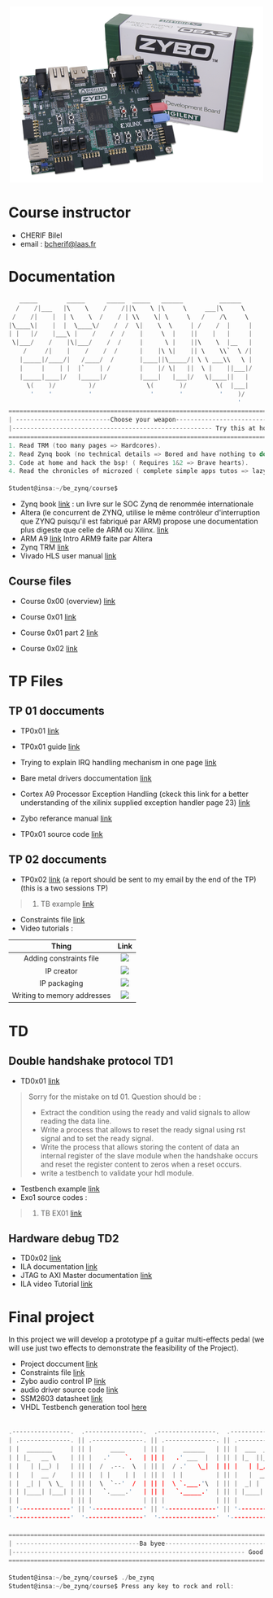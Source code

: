 

<p align="center"> 
<img src="zybo.png">
</p>

# Course instructor


  * CHERIF Bilel
  * email : bcherif@laas.fr



# Documentation

```c                                                                 
   _____        _____      _____  _____   ______          ______   
  /    /|___   |\    \    /    /||\    \ |\     \     ___|\     \  
 /    /|    |  | \    \  /    / | \\    \| \     \   /    /\     \ 
|\____\|    |  |  \____\/    /  /  \|    \  \     | /    /  |     |
| |   |/    |___\ |    /    /  /    |     \  |    ||    |   |     |
 \|___/    /    |\|___/    /  /     |      \ |    ||\    \  |__   | 
    /     /|    |    /    /  /      |    |\ \|    || \    \\`  \ /|    
   |_____|/____/|   /____/  /       |____||\_____/| \ \ ___\\   \ |  
   |     |    | |  |`    | /        |    |/ \|   ||  \ |    ||___|/   
   |_____|____|/   |_____|/         |____|   |___|/   \|____||   | 
     \(    )/         )/              \(       )/        \(  |___|   
      '    '          '                '       '          '    )/     
                                                               '  
==========================================================================
| --------------------------Choose your weapon---------------------------|
|------------------------------------------------------- Try this at home|
==========================================================================
1. Read TRM (too many pages => Hardcores).
2. Read Zynq book (no technical details => Bored and have nothing to do).
3. Code at home and hack the bsp! ( Requires 1&2 => Brave hearts).
4. Read the chronicles of microzed ( complete simple apps tutos => lazy).

Student@insa:~/be_zynq/course$

```

  * Zynq book [link](http://www.zynqbook.com) : un livre sur le SOC Zynq de renommée internationale
  *  Altera (le concurrent de ZYNQ, utilise le même contrôleur d'interruption que ZYNQ puisqu'il est fabriqué par ARM) propose une documentation plus digeste que celle de ARM ou Xilinx. [link](5siec_zynq_datas/using_gic.pdf)
  * ARM A9 [link](5siec_zynq_datas/arm_a9_intro_alt.pdf) Intro ARM9 faite par Altera
  * Zynq TRM [link](https://www.xilinx.com/support/documentation/user_guides/ug585-Zynq-7000-TRM.pdf)
  * Vivado HLS user manual [link](https://www.xilinx.com/support/documentation/sw_manuals/xilinx2014_1/ug902-vivado-high-level-synthesis.pdf)

## Course files

 * Course 0x00 (overview) [link](5siec_zynq_datas/overview.pdf)
 
 * Course 0x01 [link](5siec_zynq_datas/cours_01.pdf)
 
  * Course 0x01 part 2 [link](5siec_zynq_datas/course_01_02.pdf)

 * Course 0x02 [link](5siec_zynq_datas/cours_2.pdf)
 



# TP Files

## TP 01 doccuments

  * TP0x01 [link](5siec_zynq_datas/tp01.pdf)
  * TP0x01 guide [link](5siec_zynq_datas/tp01_guide.pdf)
  * Trying to explain IRQ handling mechanism in one page [link](5siec_zynq_datas/irq_handling.pdf)
  * Bare metal drivers doccumentation [link](http://www.wiki.xilinx.com/Baremetal+Drivers+and+Libraries)
  * Cortex A9 Processor Exception Handling (ckeck this link for a better understanding of the xilinix supplied exception handler page 23) [link](https://www.xilinx.com/support/documentation/sw_manuals/xilinx2015_1/oslib_rm.pdf)
  * Zybo referance manual [link](https://www.xilinx.com/support/documentation/university/XUP%20Boards/XUPZYBO/documentati/ZYBO_RM_B_V6.pdf)
  
  * TP0x01 source code [link](5siec_zynq_datas/TP01_source.c)

## TP 02 doccuments

  * TP0x02 [link](5siec_zynq_datas/tp02.pdf) (a report should be sent to my email by the end of the TP)(this is a two sessions TP)
  > 1. TB example [link](5siec_zynq_datas/pwm_tb.vhd) 
  
  * Constraints file [link](5siec_zynq_datas/zybo_master.doc)
  * Video tutorials :
  
| Thing              | Link        |
| :-------------------: | :-----------: |
| Adding constraints file          | [<img src="http://www.myiconfinder.com/uploads/iconsets/256-256-3a1eef40f04875d93dd6545f2f1b727e-youtube.png" width="65">](https://www.youtube.com/watch?v=baFEqLVBG1E) |
| IP creator   | [<img src="http://www.myiconfinder.com/uploads/iconsets/256-256-3a1eef40f04875d93dd6545f2f1b727e-youtube.png" width="65">](https://www.youtube.com/watch?v=gnbRVULOWoU) |
| IP packaging             | [<img src="http://www.myiconfinder.com/uploads/iconsets/256-256-3a1eef40f04875d93dd6545f2f1b727e-youtube.png" width="65">](https://www.youtube.com/watch?v=Xzvocc-HCl0&feature=youtu.be)        |
| Writing to memory addresses             | [<img src="http://www.myiconfinder.com/uploads/iconsets/256-256-3a1eef40f04875d93dd6545f2f1b727e-youtube.png" width="65">](https://www.youtube.com/watch?v=pGkhvc36sgU)        |



# TD

## Double handshake protocol TD1

  * TD0x01 [link](5siec_zynq_datas/td01.pdf)
  > Sorry for the mistake on td 01.
  > Question should be :
  >- Extract the condition using the ready and valid signals to allow reading the data line.
  >- Write a process that allows to reset the ready signal using rst signal and to set the ready signal.
  >- Write the process that allows storing the content of data an internal register of the slave module when the handshake occurs and reset the register content to zeros when a reset occurs.
  >- write a testbench to validate your hdl module.
  * Testbench example [link](5siec_zynq_datas/testbench.vhd)
  * Exo1 source codes :
   > 1. TB EX01 [link](5siec_zynq_datas/tb_td_ex01.vhd)

## Hardware debug TD2

  * TD0x02 [link](5siec_zynq_datas/td02.pdf)
  * ILA documentation [link](https://www.xilinx.com/support/documentation/ip_documentation/ila/v6_1/pg172-ila.pdf)
  * JTAG to AXI Master documentation [link](https://www.xilinx.com/support/documentation/ip_documentation/jtag_axi/v1_2/pg174-jtag-axi.pdf)
  * ILA video Tutorial [link](https://www.youtube.com/watch?v=SllATwKoBmA&feature=youtu.be)
  


# Final project

In this project we will develop a prototype pf a guitar multi-effects pedal (we will use just two effects to demonstrate the feasibility of the Project).

  * Project doccument [link](5siec_zynq_datas/project.pdf)
  * Constraints file [link](5siec_zynq_datas/project_constraints.doc)
  * Zybo audio control IP [link](5siec_zynq_datas/xilinx_com_zybo_audio_ctrl_1.0.zip)
  * audio driver source code [link](5siec_zynq_datas/src.zip)
  * SSM2603 datasheet [link](http://www.analog.com/media/en/technical-documentation/data-sheets/SSM2603.pdf)
  * VHDL Testbench generation tool [here](http://vhdl.lapinoo.net/testbench/)
  
  ```c
  
 .----------------.  .----------------.  .----------------.  .----------------. 
| .--------------. || .--------------. || .--------------. || .--------------. |
| |  _______     | || |     ____     | || |     ______   | || |  ___  ____   | |
| | |_   __ \    | || |   .'    `.   | || |   .' ___  |  | || | |_  ||_  _|  | |
| |   | |__) |   | || |  /  .--.  \  | || |  / .'   \_|  | || |   | |_/ /    | |
| |   |  __ /    | || |  | |    | |  | || |  | |         | || |   |  __'.    | |
| |  _| |  \ \_  | || |  \  `--'  /  | || |  \ `.___.'\  | || |  _| |  \ \_  | |
| | |____| |___| | || |   `.____.'   | || |   `._____.'  | || | |____||____| | |
| |              | || |              | || |              | || |              | |
| '--------------' || '--------------' || '--------------' || '--------------' |
 '----------------'  '----------------'  '----------------'  '----------------' 
     
===============================================================================
| ----------------------------------Ba byee-----------------------------------|
|---------------------------------------------------------------- Good luck!!!|
===============================================================================

Student@insa:~/be_zynq/course$ ./be_zynq
Student@insa:~/be_zynq/course$ Press any key to rock and roll: 

```
